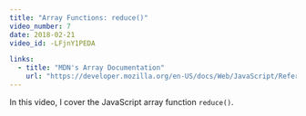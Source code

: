 ```yaml
---
title: "Array Functions: reduce()"
video_number: 7
date: 2018-02-21
video_id: -LFjnY1PEDA

links:
  - title: "MDN's Array Documentation"
    url: "https://developer.mozilla.org/en-US/docs/Web/JavaScript/Reference/Global_Objects/Array"
---
```


In this video, I cover the JavaScript array function `reduce()`.

